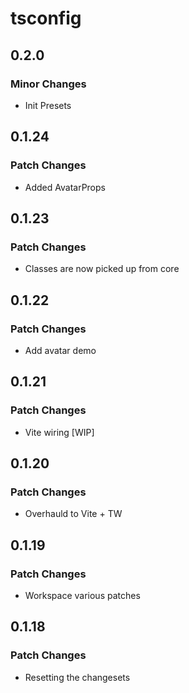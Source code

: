 # tsconfig

## 0.2.0

### Minor Changes

- Init Presets

## 0.1.24

### Patch Changes

- Added AvatarProps

## 0.1.23

### Patch Changes

- Classes are now picked up from core

## 0.1.22

### Patch Changes

- Add avatar demo

## 0.1.21

### Patch Changes

- Vite wiring [WIP]

## 0.1.20

### Patch Changes

- Overhauld to Vite + TW

## 0.1.19

### Patch Changes

- Workspace various patches

## 0.1.18

### Patch Changes

- Resetting the changesets
